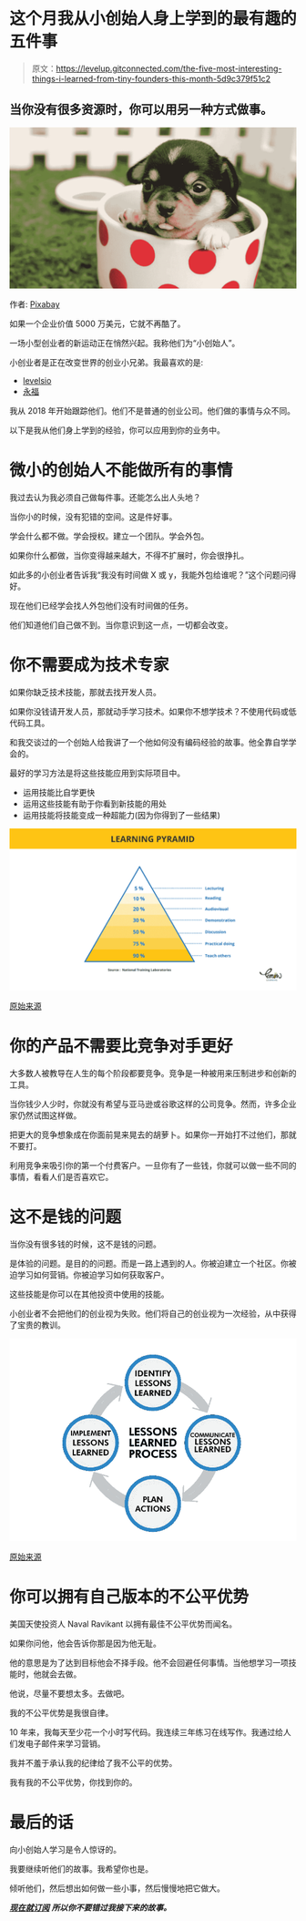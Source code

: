 # 这个月我从小创始人身上学到的最有趣的五件事

> 原文：<https://levelup.gitconnected.com/the-five-most-interesting-things-i-learned-from-tiny-founders-this-month-5d9c379f51c2>

## 当你没有很多资源时，你可以用另一种方式做事。

![](img/a304e349059001ad2df5e43c2cf6ea6d.png)

作者: [Pixabay](https://www.pexels.com/sk-sk/photo/zviera-pes-domace-zviera-roztomily-39317/)

如果一个企业价值 5000 万美元，它就不再酷了。

一场小型创业者的新运动正在悄然兴起。我称他们为“小创始人”。

小创业者是正在改变世界的创业小兄弟。我最喜欢的是:

*   [levelsio](https://twitter.com/levelsio)
*   [永福](https://twitter.com/yongfook)

我从 2018 年开始跟踪他们。他们不是普通的创业公司。他们做的事情与众不同。

以下是我从他们身上学到的经验，你可以应用到你的业务中。

# 微小的创始人不能做所有的事情

我过去认为我必须自己做每件事。还能怎么出人头地？

当你小的时候，没有犯错的空间。这是件好事。

学会什么都不做。学会授权。建立一个团队。学会外包。

如果你什么都做，当你变得越来越大，不得不扩展时，你会很挣扎。

如此多的小创业者告诉我“我没有时间做 X 或 y，我能外包给谁呢？”这个问题问得好。

现在他们已经学会找人外包他们没有时间做的任务。

他们知道他们自己做不到。当你意识到这一点，一切都会改变。

# 你不需要成为技术专家

如果你缺乏技术技能，那就去找开发人员。

如果你没钱请开发人员，那就动手学习技术。如果你不想学技术？不使用代码或低代码工具。

和我交谈过的一个创始人给我讲了一个他如何没有编码经验的故事。他全靠自学学会的。

最好的学习方法是将这些技能应用到实际项目中。

*   运用技能比自学更快
*   运用这些技能有助于你看到新技能的用处
*   运用技能将技能变成一种超能力(因为你得到了一些结果)

![](img/9e36f4f094b8b38eb8d27b00cc97985f.png)

[原始来源](https://www.lemonlearning.com/storage/Articles/Learning%20pyramid.png)

# 你的产品不需要比竞争对手更好

大多数人被教导在人生的每个阶段都要竞争。竞争是一种被用来压制进步和创新的工具。

当你钱少人少时，你就没有希望与亚马逊或谷歌这样的公司竞争。然而，许多企业家仍然试图这样做。

把更大的竞争想象成在你面前晃来晃去的胡萝卜。如果你一开始打不过他们，那就不要打。

利用竞争来吸引你的第一个付费客户。一旦你有了一些钱，你就可以做一些不同的事情，看看人们是否喜欢它。

# 这不是钱的问题

当你没有很多钱的时候，这不是钱的问题。

是体验的问题。是目的的问题。而是一路上遇到的人。你被迫建立一个社区。你被迫学习如何营销。你被迫学习如何获取客户。

这些技能是你可以在其他投资中使用的技能。

小创业者不会把他们的创业视为失败。他们将自己的创业视为一次经验，从中获得了宝贵的教训。

![](img/7d9789e26fd2dace104383b8e0796093.png)

[原始来源](https://www.prismenergy.co.uk/wp-content/uploads/2021/05/Unknown-2.png)

# 你可以拥有自己版本的不公平优势

美国天使投资人 Naval Ravikant 以拥有最佳不公平优势而闻名。

如果你问他，他会告诉你那是因为他无耻。

他的意思是为了达到目标他会不择手段。他不会回避任何事情。当他想学习一项技能时，他就会去做。

他说，尽量不要想太多。去做吧。

我的不公平优势是我很自律。

10 年来，我每天至少花一个小时写代码。我连续三年练习在线写作。我通过给人们发电子邮件来学习营销。

我并不羞于承认我的纪律给了我不公平的优势。

我有我的不公平优势，你找到你的。

# 最后的话

向小创始人学习是令人惊讶的。

我要继续听他们的故事。我希望你也是。

倾听他们，然后想出如何做一些小事，然后慢慢地把它做大。

[***现在就订阅***](https://bernardbad.medium.com/subscribe) ***所以你不要错过我接下来的故事。***